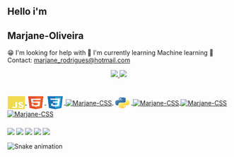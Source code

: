 
## Hello i'm
## Marjane-Oliveira
😁 I'm looking for help with
🐍 I'm currently learning Machine learning
📧 Contact: marjane_rodrigues@hotmail.com
 
            
          
<div align="center">
  <a href="https://github.com/Marjane/506">
  <img height="180em" src="https://github-readme-stats.vercel.app/api?username=Marjane506&show_icons=true&theme=highcontrast&include_all_commits=true&count_private=true"/>
  <img height="180em" src="https://github-readme-stats.vercel.app/api/top-langs/?username=Marjane506&layout=compact&langs_count=7&theme=highcontrast"/>
</div>

###

<div style="display: inline_block"><br>
  <img align="center" alt="-Js" height="30" width="40" src="https://raw.githubusercontent.com/devicons/devicon/master/icons/javascript/javascript-plain.svg">
  <img align="center" alt="Marjane-HTML" height="30" width="40" src="https://raw.githubusercontent.com/devicons/devicon/master/icons/html5/html5-original.svg">
  <img align="center" alt="Marjane-CSS" height="30" width="40" src="https://raw.githubusercontent.com/devicons/devicon/master/icons/css3/css3-original.svg">
  <img align="center" alt="Marjane-CSS" height="30" width="40"src="https://cdn.jsdelivr.net/gh/devicons/devicon/icons/bootstrap/bootstrap-original.svg" />
  <img align="center" alt="Marjane-Python" height="30" width="40" src="https://raw.githubusercontent.com/devicons/devicon/master/icons/python/python-original.svg">
  <img align="center" alt="Marjane-CSS" height="30" width="40" src="https://cdn.jsdelivr.net/gh/devicons/devicon/icons/anaconda/anaconda-original.svg">
  <img align="center" alt="Marjane-CSS" height="50" width="60"src="https://cdn.jsdelivr.net/gh/devicons/devicon/icons/php/php-original.svg">
  <img align="center" alt="Marjane-CSS" height="30" width="40"src="https://cdn.jsdelivr.net/gh/devicons/devicon/icons/mysql/mysql-original-wordmark.svg">
 </div>
  
  ###
  <div> 
  <a href="https://www.youtube.com/" target="_blank"><img src="https://img.shields.io/badge/YouTube-FF0000?style=for-the-badge&logo=youtube&logoColor=white" target="_blank"></a>
  <a href="https://www.instagram.com/marjanerodrigues/" target="_blank"><img src="https://img.shields.io/badge/-Instagram-%23E4405F?style=for-the-badge&logo=instagram&logoColor=white" target="_blank"></a>
 <a href="https://discord.gg/wagxzStdcR" target="_blank"><img src="https://img.shields.io/badge/Discord-7289DA?style=for-the-badge&logo=discord&logoColor=white" target="_blank"></a> 
  <a href="https://discord.com/channels/@me" target="_blank"><img src="https://img.shields.io/badge/-LinkedIn-%230077B5?style=for-the-badge&logo=linkedin&logoColor=white" target="_blank"></a> 
  <a href="https://www.linkedin.com/feed/?trk=sem-ga_campid%3D18146679037_asid%3D140850334975_crid%3D619061882350_kw%3Dlinkedin_d%3Dc_tid%3Dkwd-148086543_n%3Dg_mt%3De_geo%3D1005507_slid%3D" target="_blank"><img src="https://img.shields.io/badge/-LinkedIn-%230077B5?style=for-the-badge&logo=linkedin&logoColor=white" target="_blank"></a> 
  
  ![Snake animation](https://github.com/Marjane506/Marjane506/blob/output/github-contribution-grid-snake.svg)
 
</div>
